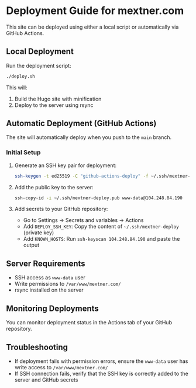 # Deployment Guide for mextner.com

This site can be deployed using either a local script or automatically via GitHub Actions.

## Local Deployment

Run the deployment script:

```bash
./deploy.sh
```

This will:
1. Build the Hugo site with minification
2. Deploy to the server using rsync

## Automatic Deployment (GitHub Actions)

The site will automatically deploy when you push to the `main` branch.

### Initial Setup

1. Generate an SSH key pair for deployment:
   ```bash
   ssh-keygen -t ed25519 -C "github-actions-deploy" -f ~/.ssh/mextner-deploy
   ```

2. Add the public key to the server:
   ```bash
   ssh-copy-id -i ~/.ssh/mextner-deploy.pub www-data@104.248.84.190
   ```

3. Add secrets to your GitHub repository:
   - Go to Settings → Secrets and variables → Actions
   - Add `DEPLOY_SSH_KEY`: Copy the content of `~/.ssh/mextner-deploy` (private key)
   - Add `KNOWN_HOSTS`: Run `ssh-keyscan 104.248.84.190` and paste the output

## Server Requirements

- SSH access as `www-data` user
- Write permissions to `/var/www/mextner.com/`
- rsync installed on the server

## Monitoring Deployments

You can monitor deployment status in the Actions tab of your GitHub repository.

## Troubleshooting

- If deployment fails with permission errors, ensure the `www-data` user has write access to `/var/www/mextner.com/`
- If SSH connection fails, verify that the SSH key is correctly added to the server and GitHub secrets